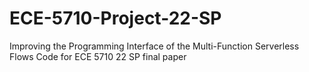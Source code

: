 # ECE-5710-Project-22-SP
Improving the Programming Interface of the Multi-Function Serverless Flows
Code for ECE 5710 22 SP final paper
